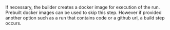 If necessary, the builder creates a docker image for execution of the run. 
Prebuilt docker images can be used to skip this step. 
However if provided another option such as a run that contains code or a github url, a build step occurs. 

